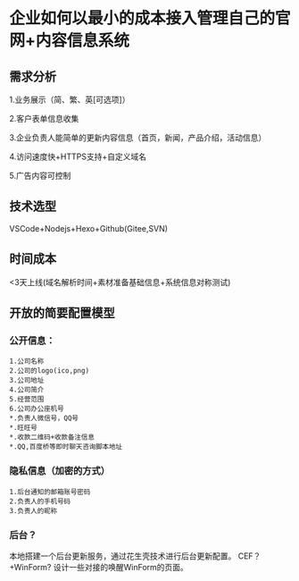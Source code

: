 # 企业如何以最小的成本接入管理自己的官网+内容信息系统

## 需求分析

1.业务展示（简、繁、英[可选项]）

2.客户表单信息收集

3.企业负责人能简单的更新内容信息（首页，新闻，产品介绍，活动信息）

4.访问速度快+HTTPS支持+自定义域名

5.广告内容可控制

## 技术选型

VSCode+Nodejs+Hexo+Github(Gitee,SVN)

## 时间成本

<3天上线(域名解析时间+素材准备基础信息+系统信息对称测试)

## 开放的简要配置模型

### 公开信息：  

    1.公司名称
    2.公司的logo(ico,png)
    3.公司地址
    4.公司简介
    5.经营范围
    6.公司办公座机号
    *.负责人微信号，QQ号
    *.旺旺号
    *.收款二维码+收款备注信息
    *.QQ,百度桥等即时聊天咨询脚本地址

### 隐私信息（加密的方式）

    1.后台通知的邮箱账号密码
    2.负责人的手机号码
    3.负责人的昵称

### 后台？

本地搭建一个后台更新服务，通过花生壳技术进行后台更新配置。
CEF？+WinForm? 设计一些对接的唤醒WinForm的页面。
